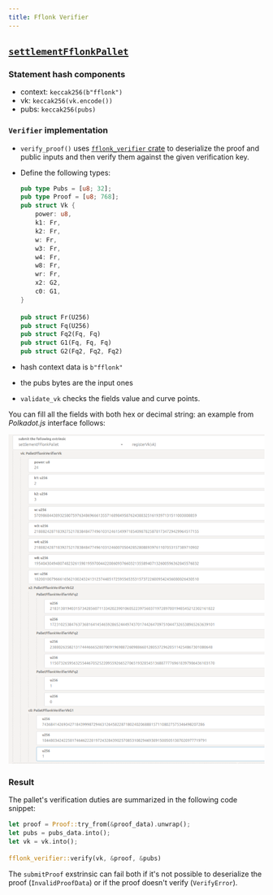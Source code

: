 ```yaml
---
title: Fflonk Verifier
---
```


## [`settlementFflonkPallet`](https://github.com/HorizenLabs/zkVerify/tree/main/verifiers/fflonk)

### Statement hash components

- context: `keccak256(b"fflonk")`
- vk: `keccak256(vk.encode())`
- pubs: `keccak256(pubs)`

### `Verifier` implementation

- `verify_proof()` uses [`fflonk_verifier` crate](https://github.com/HorizenLabs/fflonk_verifier/tree/v0.4.0) to deserialize
the proof and public inputs and then verify them against the given verification key.
- Define the following types:

    ```rust
    pub type Pubs = [u8; 32];
    pub type Proof = [u8; 768];
    pub struct Vk {
        power: u8,
        k1: Fr,
        k2: Fr,
        w: Fr,
        w3: Fr,
        w4: Fr,
        w8: Fr,
        wr: Fr,
        x2: G2,
        c0: G1, 
    }
    
    pub struct Fr(U256)
    pub struct Fq(U256)
    pub struct Fq2(Fq, Fq)
    pub struct G1(Fq, Fq, Fq)
    pub struct G2(Fq2, Fq2, Fq2)
    ```

- hash context data is `b"fflonk"`
- the pubs bytes are the input ones
- `validate_vk` checks the fields value and curve points.

You can fill all the fields with both hex or decimal string: an example from _Polkadot.js_ interface follows:

![Fflonk registerVk](../img/fflonk_register_vk.png)

### Result

The pallet's verification duties are summarized in the following code snippet:

```rust
let proof = Proof::try_from(&proof_data).unwrap();
let pubs = pubs_data.into();
let vk = vk.into();

fflonk_verifier::verify(vk, &proof, &pubs)
```

The `submitProof` exstrinsic can fail both if it's not possible to deserialize the proof (`InvalidProofData`) or if the proof doesn't
verify (`VerifyError`).
